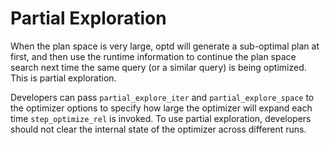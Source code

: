 # Partial Exploration

When the plan space is very large, optd will generate a sub-optimal plan at first, and then use the runtime information to continue the plan space search next time the same query (or a similar query) is being optimized. This is partial exploration.

Developers can pass `partial_explore_iter` and `partial_explore_space` to the optimizer options to specify how large the optimizer will expand each time `step_optimize_rel` is invoked. To use partial exploration, developers should not clear the internal state of the optimizer across different runs.
